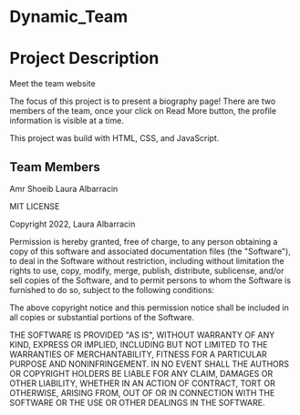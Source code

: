 # Dynamic_Team

# Project Description

Meet the team website

The focus of this project is to present a biography page! 
There are two members of the team, once your click on Read More button, the profile information is visible at a time.

This project was build with HTML, CSS, and JavaScript.

## Team Members

Amr Shoeib Laura Albarracin

MIT LICENSE

Copyright 2022, Laura Albarracin

Permission is hereby granted, free of charge, to any person obtaining a copy of this software and associated documentation files (the "Software"), to deal in the Software without restriction, including without limitation the rights to use, copy, modify, merge, publish, distribute, sublicense, and/or sell copies of the Software, and to permit persons to whom the Software is furnished to do so, subject to the following conditions:

The above copyright notice and this permission notice shall be included in all copies or substantial portions of the Software.

THE SOFTWARE IS PROVIDED "AS IS", WITHOUT WARRANTY OF ANY KIND, EXPRESS OR IMPLIED, INCLUDING BUT NOT LIMITED TO THE WARRANTIES OF MERCHANTABILITY, FITNESS FOR A PARTICULAR PURPOSE AND NONINFRINGEMENT. IN NO EVENT SHALL THE AUTHORS OR COPYRIGHT HOLDERS BE LIABLE FOR ANY CLAIM, DAMAGES OR OTHER LIABILITY, WHETHER IN AN ACTION OF CONTRACT, TORT OR OTHERWISE, ARISING FROM, OUT OF OR IN CONNECTION WITH THE SOFTWARE OR THE USE OR OTHER DEALINGS IN THE SOFTWARE.